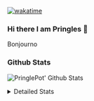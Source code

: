 [![wakatime](https://wakatime.com/badge/user/abd317df-612e-44b4-8787-15db7b574b2f.svg)](https://wakatime.com/@abd317df-612e-44b4-8787-15db7b574b2f)
### Hi there I am Pringles 👋

Bonjourno

### Github Stats
![PringlePot' Github Stats](https://github-readme-stats.vercel.app/api?username=PringlePot&show_icons=true&theme=dark&count_private=true)

<details>
  <summary>Detailed Stats</summary>
    
<!--START_SECTION:waka-->
![Code Time](http://img.shields.io/badge/Code%20Time-428%20hrs%2042%20mins-blue)

![Profile Views](http://img.shields.io/badge/Profile%20Views-8-blue)

![Lines of code](https://img.shields.io/badge/From%20Hello%20World%20I%27ve%20Written-110%20Thousand%20lines%20of%20code-blue)

**🐱 My GitHub Data** 

> 🏆 167 Contributions in the Year 2022
 > 
> 📦 90.6 kB Used in GitHub's Storage 
 > 
> 💼 Opted to Hire
 > 
> 📜 10 Public Repositories 
 > 
> 🔑 11 Private Repositories  
 > 
**I'm an Early 🐤** 

```text
🌞 Morning    143 commits    ████░░░░░░░░░░░░░░░░░░░░░   17.92% 
🌆 Daytime    322 commits    ██████████░░░░░░░░░░░░░░░   40.35% 
🌃 Evening    333 commits    ██████████░░░░░░░░░░░░░░░   41.73% 
🌙 Night      0 commits      ░░░░░░░░░░░░░░░░░░░░░░░░░   0.0%

```
📅 **I'm Most Productive on Sunday** 

```text
Monday       167 commits    █████░░░░░░░░░░░░░░░░░░░░   20.93% 
Tuesday      72 commits     ██░░░░░░░░░░░░░░░░░░░░░░░   9.02% 
Wednesday    87 commits     ██░░░░░░░░░░░░░░░░░░░░░░░   10.9% 
Thursday     103 commits    ███░░░░░░░░░░░░░░░░░░░░░░   12.91% 
Friday       58 commits     █░░░░░░░░░░░░░░░░░░░░░░░░   7.27% 
Saturday     135 commits    ████░░░░░░░░░░░░░░░░░░░░░   16.92% 
Sunday       176 commits    █████░░░░░░░░░░░░░░░░░░░░   22.06%

```


📊 **This Week I Spent My Time On** 

```text
⌚︎ Time Zone: Europe/Amsterdam

💬 Programming Languages: 
TypeScript               12 hrs 3 mins       █████████████░░░░░░░░░░░░   52.93% 
Go                       7 hrs 49 mins       ████████░░░░░░░░░░░░░░░░░   34.37% 
CSS                      1 hr 29 mins        █░░░░░░░░░░░░░░░░░░░░░░░░   6.52% 
HTML                     36 mins             ░░░░░░░░░░░░░░░░░░░░░░░░░   2.68% 
Docker                   14 mins             ░░░░░░░░░░░░░░░░░░░░░░░░░   1.05%

🔥 Editors: 
WebStorm                 12 hrs 58 mins      ██████████████░░░░░░░░░░░   56.94% 
GoLand                   9 hrs 37 mins       ██████████░░░░░░░░░░░░░░░   42.23% 
Sublime Text             11 mins             ░░░░░░░░░░░░░░░░░░░░░░░░░   0.84%

🐱‍💻 Projects: 
Frontend                 13 hrs 9 mins       ██████████████░░░░░░░░░░░   57.76% 
Backend                  7 hrs 22 mins       ████████░░░░░░░░░░░░░░░░░   32.37% 
Viewer                   2 hrs 14 mins       ██░░░░░░░░░░░░░░░░░░░░░░░   9.86% 
Unknown Project          0 secs              ░░░░░░░░░░░░░░░░░░░░░░░░░   0.02%

💻 Operating System: 
Windows                  22 hrs 35 mins      ████████████████████████░   99.16% 
Mac                      11 mins             ░░░░░░░░░░░░░░░░░░░░░░░░░   0.84%

```

**I Mostly Code in Java** 

```text
Java                     7 repos             ███████████░░░░░░░░░░░░░░   43.75% 
JavaScript               2 repos             ███░░░░░░░░░░░░░░░░░░░░░░   12.5% 
TypeScript               2 repos             ███░░░░░░░░░░░░░░░░░░░░░░   12.5% 
Python                   1 repo              █░░░░░░░░░░░░░░░░░░░░░░░░   6.25% 
Kotlin                   1 repo              █░░░░░░░░░░░░░░░░░░░░░░░░   6.25%

```


**Timeline**

![Chart not found](https://raw.githubusercontent.com/PringlePot/PringlePot/main/charts/bar_graph.png) 


 Last Updated on 19/02/2022 00:41:19 UTC
<!--END_SECTION:waka-->

</details>
